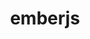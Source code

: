 ---
blog: https://www.emberjs.com/blog/
github: emberjs
googleplus: https://plus.google.com/communities/106387049790387471205
guide: https://www.emberjs.com/logos/
logohandle: emberjs
sort: emberjs
title: emberjs
twitter: emberjs
website: https://www.emberjs.com/
wikipedia: https://en.wikipedia.org/wiki/Ember.js
---